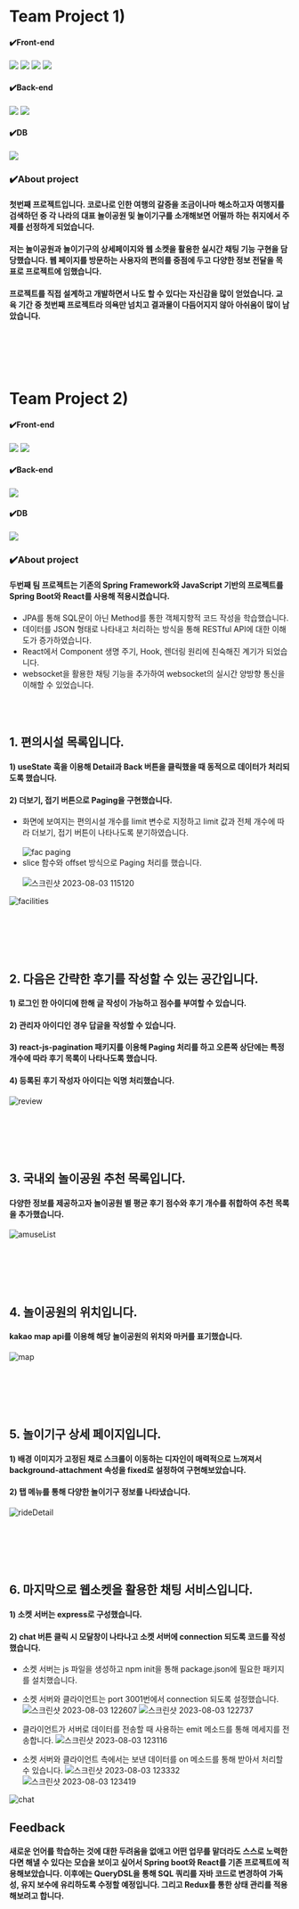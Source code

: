 # Team Project 1)

#### ✔️Front-end
<img src="https://img.shields.io/badge/Css-1572B6?style=for-the-badge&logo=Css&logoColor=white"> <img src="https://img.shields.io/badge/HTML5-E34F26?style=for-the-badge&logo=HTML5&logoColor=purple"> <img src="https://img.shields.io/badge/JavaScript-F7DF1E?style=for-the-badge&logo=JavaScript&logoColor=black"> <img src="https://img.shields.io/badge/jQuery-0769AD?style=for-the-badge&logo=jQuery&logoColor=yellow">
#### ✔️Back-end
<img src="https://img.shields.io/badge/Spring-6DB33F?style=for-the-badge&logo=Spring&logoColor=green"> <img src="https://img.shields.io/badge/Apache Tomcat-F8DC75?style=for-the-badge&logo=Apache Tomcat&logoColor=black">
#### ✔️DB
<img src="https://img.shields.io/badge/MySQL-4479A1?style=for-the-badge&logo=MySQL&logoColor=green">

### ✔️About project
#### 첫번째 프로젝트입니다. 코로나로 인한 여행의 갈증을 조금이나마 해소하고자 여행지를 검색하던 중 각 나라의 대표 놀이공원 및 놀이기구를 소개해보면 어떨까 하는 취지에서 주제를 선정하게 되었습니다.
#### 저는 놀이공원과 놀이기구의 상세페이지와 웹 소켓을 활용한 실시간 채팅 기능 구현을 담당했습니다. 웹 페이지를 방문하는 사용자의 편의를 중점에 두고 다양한 정보 전달을 목표로 프로젝트에 임했습니다.
#### 프로젝트를 직접 설계하고 개발하면서 나도 할 수 있다는 자신감을 많이 얻었습니다. 교육 기간 중 첫번째 프로젝트라 의욕만 넘치고 결과물이 다듬어지지 않아 아쉬움이 많이 남았습니다.
<br/>



<br/><br/>
# Team Project 2)

#### ✔️Front-end
<img src="https://img.shields.io/badge/React-61DAFB?style=for-the-badge&logo=React&logoColor=white"> <img src="https://img.shields.io/badge/Node.js-339933?style=for-the-badge&logo=Node.js&logoColor=black">
#### ✔️Back-end
<img src="https://img.shields.io/badge/Spring Boot-6DB33F?style=for-the-badge&logo=Spring Boot&logoColor=green"> 

#### ✔️DB
<img src="https://img.shields.io/badge/MySQL-4479A1?style=for-the-badge&logo=MySQL&logoColor=green">

### ✔️About project
#### 두번째 팀 프로젝트는 기존의 Spring Framework와 JavaScript 기반의 프로젝트를 Spring Boot와 React를 사용해 적용시켰습니다.
- JPA를 통해 SQL문이 아닌 Method를 통한 객체지향적 코드 작성을 학습했습니다.
- 데이터를 JSON 형태로 나타내고 처리하는 방식을 통해 RESTful API에 대한 이해도가 증가하였습니다.
- React에서 Component 생명 주기, Hook, 렌더링 원리에 친숙해진 계기가 되었습니다.
- websocket을 활용한 채팅 기능을 추가하여 websocket의 실시간 양방향 통신을 이해할 수 있었습니다.

<br/><br/>
## 1. 편의시설 목록입니다.
#### 1) useState 훅을 이용해 Detail과 Back 버튼을 클릭했을 때 동적으로 데이터가 처리되도록 했습니다.
#### 2) 더보기, 접기 버튼으로 Paging을 구현했습니다.

- 화면에 보여지는 편의시설 개수를 limit 변수로 지정하고 limit 값과 전체 개수에 따라 더보기, 접기 버튼이 나타나도록 분기하였습니다.<br/><br/>
![fac paging](https://github.com/yunijcoding/yunijcoding/assets/140949271/d89caf2b-7dc4-4971-ace6-4374124ff4a1)
- slice 함수와 offset 방식으로 Paging 처리를 했습니다.<br/><br/>
![스크린샷 2023-08-03 115120](https://github.com/yunijcoding/yunijcoding/assets/140949271/46aaf532-cc98-426e-93ab-e30a49d6e084)

![facilities](https://github.com/yunijcoding/webproject/assets/140949271/b8dfbc89-3804-48a2-9902-9c70ce28e6a6)
<br/><br/><br/><br/><br/><br/>

## 2. 다음은 간략한 후기를 작성할 수 있는 공간입니다.
#### 1) 로그인 한 아이디에 한해 글 작성이 가능하고 점수를 부여할 수 있습니다.
#### 2) 관리자 아이디인 경우 답글을 작성할 수 있습니다.
#### 3) react-js-pagination 패키지를 이용해 Paging 처리를 하고 오른쪽 상단에는 특정 개수에 따라 후기 목록이 나타나도록 했습니다.
#### 4) 등록된 후기 작성자 아이디는 익명 처리했습니다.
![review](https://github.com/yunijcoding/webproject/assets/140949271/e7328e56-cb24-4d73-ab90-b7c7aa3c9b0c)
<br/><br/><br/><br/><br/><br/>

## 3. 국내외 놀이공원 추천 목록입니다.
#### 다양한 정보를 제공하고자 놀이공원 별 평균 후기 점수와 후기 개수를 취합하여 추천 목록을 추가했습니다.
![amuseList](https://github.com/yunijcoding/webproject/assets/140949271/e01dc676-376d-4164-b224-7103ee817e7b)
<br/><br/><br/><br/><br/><br/>

## 4. 놀이공원의 위치입니다.
#### kakao map api를 이용해 해당 놀이공원의 위치와 마커를 표기했습니다.
![map](https://github.com/yunijcoding/webproject/assets/140949271/0f6536ef-616a-46de-8e4e-b1d86cf7ea17)
<br/><br/><br/><br/><br/><br/>

## 5. 놀이기구 상세 페이지입니다.
#### 1) 배경 이미지가 고정된 채로 스크롤이 이동하는 디자인이 매력적으로 느껴져서 background-attachment 속성을 fixed로 설정하여 구현해보았습니다.
#### 2) 탭 메뉴를 통해 다양한 놀이기구 정보를 나타냈습니다.
![rideDetail](https://github.com/yunijcoding/webproject/assets/140949271/a13f6f81-c11d-49d2-9a77-cbefa57178bf)
<br/><br/><br/><br/><br/><br/>

## 6. 마지막으로 웹소켓을 활용한 채팅 서비스입니다.
#### 1) 소켓 서버는 express로 구성했습니다.
#### 2) chat 버튼 클릭 시 모달창이 나타나고 소켓 서버에 connection 되도록 코드를 작성했습니다.

- 소켓 서버는 js 파일을 생성하고 npm init을 통해 package.json에 필요한 패키지를 설치했습니다.
- 소켓 서버와 클라이언트는 port 3001번에서 connection 되도록 설정했습니다.
![스크린샷 2023-08-03 122607](https://github.com/yunijcoding/yunijcoding/assets/140949271/77e2fae1-648e-47e8-bb6b-c9493ba36ab0)
![스크린샷 2023-08-03 122737](https://github.com/yunijcoding/yunijcoding/assets/140949271/9481179e-c4e5-488d-9393-8b5889ec8f99)

- 클라이언트가 서버로 데이터를 전송할 때 사용하는 emit 메소드를 통해 메세지를 전송합니다.
![스크린샷 2023-08-03 123116](https://github.com/yunijcoding/yunijcoding/assets/140949271/50e82bf8-cea9-4640-8c37-e3a5258cfd38)

- 소켓 서버와 클라이언트 측에서는 보낸 데이터를 on 메소드를 통해 받아서 처리할 수 있습니다.
![스크린샷 2023-08-03 123332](https://github.com/yunijcoding/yunijcoding/assets/140949271/63d8f957-d6f5-486b-a4d7-d83e306b6354)
![스크린샷 2023-08-03 123419](https://github.com/yunijcoding/yunijcoding/assets/140949271/1283f6fb-9238-4d7e-8131-740f030a70b9)

![chat](https://github.com/yunijcoding/webproject/assets/140949271/4dd0736a-9560-4e9e-b1a1-2d0cfce18b2b)

## Feedback
#### 새로운 언어를 학습하는 것에 대한 두려움을 없애고 어떤 업무를 맡더라도 스스로 노력한다면 해낼 수 있다는 모습을 보이고 싶어서 Spring boot와 React를 기존 프로젝트에 적용해보았습니다. 이후에는 QueryDSL을 통해 SQL 쿼리를 자바 코드로 변경하여 가독성, 유지 보수에 유리하도록 수정할 예정입니다. 그리고 Redux를 통한 상태 관리를 적용해보려고 합니다.

